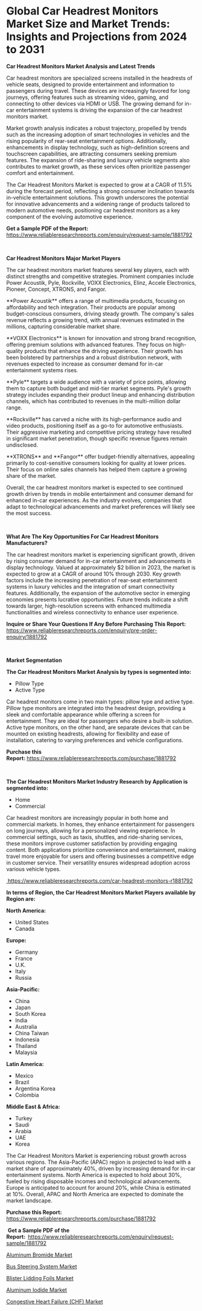 <p><h1>Global Car Headrest Monitors Market Size and Market Trends: Insights and Projections from 2024 to 2031</h1></p><p><strong>Car Headrest Monitors Market Analysis and Latest Trends</strong></p>
<p><p>Car headrest monitors are specialized screens installed in the headrests of vehicle seats, designed to provide entertainment and information to passengers during travel. These devices are increasingly favored for long journeys, offering features such as streaming video, gaming, and connecting to other devices via HDMI or USB. The growing demand for in-car entertainment systems is driving the expansion of the car headrest monitors market.</p><p>Market growth analysis indicates a robust trajectory, propelled by trends such as the increasing adoption of smart technologies in vehicles and the rising popularity of rear-seat entertainment options. Additionally, enhancements in display technology, such as high-definition screens and touchscreen capabilities, are attracting consumers seeking premium features. The expansion of ride-sharing and luxury vehicle segments also contributes to market growth, as these services often prioritize passenger comfort and entertainment.</p><p>The Car Headrest Monitors Market is expected to grow at a CAGR of 11.5% during the forecast period, reflecting a strong consumer inclination towards in-vehicle entertainment solutions. This growth underscores the potential for innovative advancements and a widening range of products tailored to modern automotive needs, positioning car headrest monitors as a key component of the evolving automotive experience.</p></p>
<p><strong>Get a Sample PDF of the Report:&nbsp;</strong> <a href="https://www.reliableresearchreports.com/enquiry/request-sample/1881792?utm_campaign=5&utm_medium=2&utm_source=Github&utm_content=ia&utm_term=03112024&utm_id=car-headrest-monitors">https://www.reliableresearchreports.com/enquiry/request-sample/1881792</a></p>
<p>&nbsp;</p>
<p><strong>Car Headrest Monitors Major Market Players</strong></p>
<p><p>The car headrest monitors market features several key players, each with distinct strengths and competitive strategies. Prominent companies include Power Acoustik, Pyle, Rockville, VOXX Electronics, Elinz, Accele Electronics, Pioneer, Concept, XTRONS, and Fangor.</p><p>**Power Acoustik** offers a range of multimedia products, focusing on affordability and tech integration. Their products are popular among budget-conscious consumers, driving steady growth. The company's sales revenue reflects a growing trend, with annual revenues estimated in the millions, capturing considerable market share.</p><p>**VOXX Electronics** is known for innovation and strong brand recognition, offering premium solutions with advanced features. They focus on high-quality products that enhance the driving experience. Their growth has been bolstered by partnerships and a robust distribution network, with revenues expected to increase as consumer demand for in-car entertainment systems rises.</p><p>**Pyle** targets a wide audience with a variety of price points, allowing them to capture both budget and mid-tier market segments. Pyle's growth strategy includes expanding their product lineup and enhancing distribution channels, which has contributed to revenues in the multi-million dollar range.</p><p>**Rockville** has carved a niche with its high-performance audio and video products, positioning itself as a go-to for automotive enthusiasts. Their aggressive marketing and competitive pricing strategy have resulted in significant market penetration, though specific revenue figures remain undisclosed.</p><p>**XTRONS** and **Fangor** offer budget-friendly alternatives, appealing primarily to cost-sensitive consumers looking for quality at lower prices. Their focus on online sales channels has helped them capture a growing share of the market.</p><p>Overall, the car headrest monitors market is expected to see continued growth driven by trends in mobile entertainment and consumer demand for enhanced in-car experiences. As the industry evolves, companies that adapt to technological advancements and market preferences will likely see the most success.</p></p>
<p>&nbsp;</p>
<p><strong>What Are The Key Opportunities For Car Headrest Monitors Manufacturers?</strong></p>
<p><p>The car headrest monitors market is experiencing significant growth, driven by rising consumer demand for in-car entertainment and advancements in display technology. Valued at approximately $2 billion in 2023, the market is expected to grow at a CAGR of around 10% through 2030. Key growth factors include the increasing penetration of rear-seat entertainment systems in luxury vehicles and the integration of smart connectivity features. Additionally, the expansion of the automotive sector in emerging economies presents lucrative opportunities. Future trends indicate a shift towards larger, high-resolution screens with enhanced multimedia functionalities and wireless connectivity to enhance user experience.</p></p>
<p><strong>Inquire or Share Your Questions If Any Before Purchasing This Report:</strong> <a href="https://www.reliableresearchreports.com/enquiry/pre-order-enquiry/1881792?utm_campaign=5&utm_medium=2&utm_source=Github&utm_content=ia&utm_term=03112024&utm_id=car-headrest-monitors">https://www.reliableresearchreports.com/enquiry/pre-order-enquiry/1881792</a></p>
<p>&nbsp;</p>
<p><strong>Market Segmentation</strong></p>
<p><strong>The Car Headrest Monitors Market Analysis by types is segmented into:</strong></p>
<p><ul><li>Pillow Type</li><li>Active Type</li></ul></p>
<p><p>Car headrest monitors come in two main types: pillow type and active type. Pillow type monitors are integrated into the headrest design, providing a sleek and comfortable appearance while offering a screen for entertainment. They are ideal for passengers who desire a built-in solution. Active type monitors, on the other hand, are separate devices that can be mounted on existing headrests, allowing for flexibility and ease of installation, catering to varying preferences and vehicle configurations.</p></p>
<p><strong>Purchase this Report:&nbsp;</strong><a href="https://www.reliableresearchreports.com/purchase/1881792?utm_campaign=5&utm_medium=2&utm_source=Github&utm_content=ia&utm_term=03112024&utm_id=car-headrest-monitors">https://www.reliableresearchreports.com/purchase/1881792</a></p>
<p>&nbsp;</p>
<p><strong>The Car Headrest Monitors Market Industry Research by Application is segmented into:</strong></p>
<p><ul><li>Home</li><li>Commercial</li></ul></p>
<p><p>Car headrest monitors are increasingly popular in both home and commercial markets. In homes, they enhance entertainment for passengers on long journeys, allowing for a personalized viewing experience. In commercial settings, such as taxis, shuttles, and ride-sharing services, these monitors improve customer satisfaction by providing engaging content. Both applications prioritize convenience and entertainment, making travel more enjoyable for users and offering businesses a competitive edge in customer service. Their versatility ensures widespread adoption across various vehicle types.</p></p>
<p><a href="https://www.reliableresearchreports.com/car-headrest-monitors-r1881792?utm_campaign=5&utm_medium=2&utm_source=Github&utm_content=ia&utm_term=03112024&utm_id=car-headrest-monitors">&nbsp;https://www.reliableresearchreports.com/car-headrest-monitors-r1881792</a></p>
<p><strong>In terms of Region, the Car Headrest Monitors Market Players available by Region are:</strong></p>
<p>
    <p> <strong> North America: </strong>
        <ul>
            <li>United States</li>
            <li>Canada</li>
        </ul>
        </p> 
    <p> <strong> Europe: </strong>
        <ul>
            <li>Germany</li>
            <li>France</li>
            <li>U.K.</li>
            <li>Italy</li>
            <li>Russia</li>
        </ul>
        </p> 
    <p> <strong> Asia-Pacific: </strong>
        <ul>
            <li>China</li>
            <li>Japan</li>
            <li>South Korea</li>
            <li>India</li>
            <li>Australia</li>
            <li>China Taiwan</li>
            <li>Indonesia</li>
            <li>Thailand</li>
            <li>Malaysia</li>
        </ul>
        </p> 
    <p> <strong> Latin America: </strong>
        <ul>
            <li>Mexico</li>
            <li>Brazil</li>
            <li>Argentina Korea</li>
            <li>Colombia</li>
        </ul>
        </p> 
    <p> <strong> Middle East & Africa: </strong>
        <ul>
            <li>Turkey</li>
            <li>Saudi</li>
            <li>Arabia</li>
            <li>UAE</li>
            <li>Korea</li>
        </ul>
    </p>
    </p>
<p><p>The Car Headrest Monitors Market is experiencing robust growth across various regions. The Asia-Pacific (APAC) region is projected to lead with a market share of approximately 40%, driven by increasing demand for in-car entertainment systems. North America is expected to hold about 30%, fueled by rising disposable incomes and technological advancements. Europe is anticipated to account for around 20%, while China is estimated at 10%. Overall, APAC and North America are expected to dominate the market landscape.</p></p>
<p><strong>Purchase this Report: </strong><a href="https://www.reliableresearchreports.com/purchase/1881792?utm_campaign=5&utm_medium=2&utm_source=Github&utm_content=ia&utm_term=03112024&utm_id=car-headrest-monitors">https://www.reliableresearchreports.com/purchase/1881792</a></p>
<p>&nbsp;<strong>Get a Sample PDF of the Report:&nbsp;&nbsp;</strong><a href="https://www.reliableresearchreports.com/enquiry/request-sample/1881792?utm_campaign=5&utm_medium=2&utm_source=Github&utm_content=ia&utm_term=03112024&utm_id=car-headrest-monitors">https://www.reliableresearchreports.com/enquiry/request-sample/1881792</a></p>
<p><strong></strong></p>
<p><p><a href="https://medium.com/@azucena6lzcou/aluminum-bromide-market-size-and-share-analysis-growth-trends-and-forecasts-the-aluminum-bromide-9f0b70df7778?utm_campaign=5&utm_medium=2&utm_source=Github&utm_content=ia&utm_term=03112024&utm_id=car-headrest-monitors">Aluminum Bromide Market</a></p><p><a href="https://github.com/RogerBennett414/Market-Research-Report-List-1/blob/main/bus-steering-system-market.md?utm_campaign=5&utm_medium=2&utm_source=Github&utm_content=ia&utm_term=03112024&utm_id=car-headrest-monitors">Bus Steering System Market</a></p><p><a href="https://www.linkedin.com/pulse/blister-lidding-foils-market-dynamics-application-types-emerging-6rige?utm_campaign=5&utm_medium=2&utm_source=Github&utm_content=ia&utm_term=03112024&utm_id=car-headrest-monitors">Blister Lidding Foils Market</a></p><p><a href="https://medium.com/@ikebrz6c/this-aluminum-iodide-market-research-report-evaluates-the-key-market-trends-drivers-and-a8e59be8eeaf?utm_campaign=5&utm_medium=2&utm_source=Github&utm_content=ia&utm_term=03112024&utm_id=car-headrest-monitors">Aluminum Iodide Market</a></p><p><a href="https://issuu.com/reportprime-2/docs/congestive-heart-failure-chf-market_5002fcb6a18aa5?utm_campaign=5&utm_medium=2&utm_source=Github&utm_content=ia&utm_term=03112024&utm_id=car-headrest-monitors">Congestive Heart Failure (CHF) Market</a></p></p>